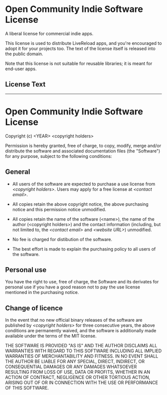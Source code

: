 # Open Community Indie Software License

A liberal license for commercial indie apps.

This license is used to distribute LiveReload apps, and you're encouraged to adopt it for your projects too. The text of the license itself is released into the public domain.

Note that this license is not suitable for reusable libraries; it is meant for end-user apps.

## License Text

-----

# Open Community Indie Software License
Copyright (c) \<YEAR\> \<copyright holders\>

Permission is hereby granted, free of charge, to copy, modify, merge and/or distribute the software and associated documentation files (the "Software") for any purpose, subject to the following conditions:

## General

* All users of the software are expected to purchase a use license from *\<copyright holders\>*. Users may apply for a free license at *\<contact email\>*.

* All copies retain the above copyright notice, the above purchasing notice and this permission notice unmodified.

* All copies retain the name of the software (\<name\>), the name of the author (\<copyright holders\>) and the contact information (including, but not limited to, the *\<contact email\>* and *\<website URL\>*) unmodified.

* No fee is charged for distibution of the software.

* The best effort is made to explain the purchasing policy to all users of the software.

## Personal use

You have the right to use, free of charge, the Software and its derivates for personal use if you have a good reason not to pay the use license mentioned in the purchasing notice.

## Change of licence

In the event that no new official binary releases of the software are published by *\<copyright holders\>* for three consecutive years, the above conditions are permanently waived, and the software is additionally made available under the terms of the MIT license.

THE SOFTWARE IS PROVIDED "AS IS" AND THE AUTHOR DISCLAIMS ALL WARRANTIES WITH REGARD TO THIS SOFTWARE INCLUDING ALL IMPLIED WARRANTIES OF MERCHANTABILITY AND FITNESS. IN NO EVENT SHALL THE AUTHOR BE LIABLE FOR ANY SPECIAL, DIRECT, INDIRECT, OR CONSEQUENTIAL DAMAGES OR ANY DAMAGES WHATSOEVER RESULTING FROM LOSS OF USE, DATA OR PROFITS, WHETHER IN AN ACTION OF CONTRACT, NEGLIGENCE OR OTHER TORTIOUS ACTION, ARISING OUT OF OR IN CONNECTION WITH THE USE OR PERFORMANCE OF THIS SOFTWARE.
